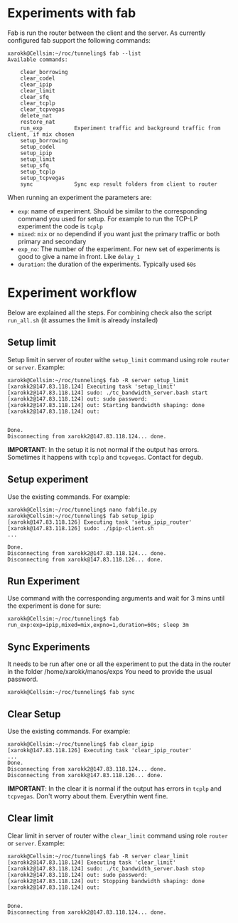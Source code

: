 # Experiments with fab
Fab is run the router between the client and the server.
As currently configured fab support the following commands:

    xarokk@Cellsim:~/roc/tunneling$ fab --list
    Available commands:

        clear_borrowing
        clear_codel
        clear_ipip
        clear_limit
        clear_sfq
        clear_tcplp
        clear_tcpvegas
        delete_nat
        restore_nat
        run_exp          Experiment traffic and background traffic from client, if mix chosen
        setup_borrowing
        setup_codel
        setup_ipip
        setup_limit
        setup_sfq
        setup_tcplp
        setup_tcpvegas
        sync             Sync exp result folders from client to router

When running an experiment the parameters are:

* ``exp``: name of experiment. Should be similar to the corresponding command you used for setup. For example to run the TCP-LP experiment the code is ``tcplp``
* ``mixed``: ``mix`` or ``no`` dependind if you want just the primary traffic or both primary and secondary 
* ``exp_no``: The number of the experiment. For new set of experiments is good to give a name in front. Like ``delay_1``
* ``duration``: the duration of the experiments. Typically used ``60s``


# Experiment workflow
Below are explained all the steps. For combining check also the script ``run_all.sh`` (it assumes the limit is already installed)


## Setup limit
Setup limit in server of router withe ``setup_limit`` command using role ``router`` or ``server``. Example:

    xarokk@Cellsim:~/roc/tunneling$ fab -R server setup_limit
    [xarokk2@147.83.118.124] Executing task 'setup_limit'
    [xarokk2@147.83.118.124] sudo: ./tc_bandwidth_server.bash start
    [xarokk2@147.83.118.124] out: sudo password:
    [xarokk2@147.83.118.124] out: Starting bandwidth shaping: done
    [xarokk2@147.83.118.124] out: 


    Done.
    Disconnecting from xarokk2@147.83.118.124... done.
**IMPORTANT**: In the setup it is not normal if the output has errors. Sometimes it happens with ``tcplp`` and ``tcpvegas``. Contact for degub.
## Setup experiment
Use the existing commands. For example:

    xarokk@Cellsim:~/roc/tunneling$ nano fabfile.py
    xarokk@Cellsim:~/roc/tunneling$ fab setup_ipip
    [xarokk@147.83.118.126] Executing task 'setup_ipip_router'
    [xarokk@147.83.118.126] sudo: ./ipip-client.sh
    ...

    Done.
    Disconnecting from xarokk2@147.83.118.124... done.
    Disconnecting from xarokk@147.83.118.126... done.

## Run Experiment
Use command with the corresponding arguments and wait for 3 mins until the experiment is done for sure:

    xarokk@Cellsim:~/roc/tunneling$ fab run_exp:exp=ipip,mixed=mix,expno=1,duration=60s; sleep 3m
  
## Sync Experiments
It needs to be run after one or all the experiment to put the data in the router in the folder /home/xarokk/manos/exps
You need to provide the usual password.

    xarokk@Cellsim:~/roc/tunneling$ fab sync
    
## Clear Setup
Use the existing commands. For example:

    xarokk@Cellsim:~/roc/tunneling$ fab clear_ipip
    [xarokk@147.83.118.126] Executing task 'clear_ipip_router'
    ...
    Done.
    Disconnecting from xarokk2@147.83.118.124... done.
    Disconnecting from xarokk@147.83.118.126... done.
  
**IMPORTANT**: In the clear it is  normal if the output has errors in ``tcplp`` and ``tcpvegas``. Don't worry about them. Everythin went fine.

## Clear limit
Clear limit in server of router withe ``clear_limit`` command using role ``router`` or ``server``. Example:

    xarokk@Cellsim:~/roc/tunneling$ fab -R server clear_limit
    [xarokk2@147.83.118.124] Executing task 'clear_limit'
    [xarokk2@147.83.118.124] sudo: ./tc_bandwidth_server.bash stop
    [xarokk2@147.83.118.124] out: sudo password:
    [xarokk2@147.83.118.124] out: Stopping bandwidth shaping: done
    [xarokk2@147.83.118.124] out: 


    Done.
    Disconnecting from xarokk2@147.83.118.124... done.
